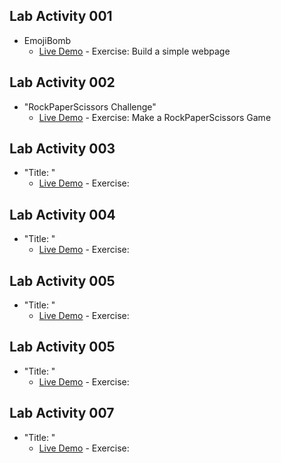 ## Lab Activity 001
*  EmojiBomb
    - [Live Demo](https://emojibombstories.netlify.com/) -  Exercise: Build a simple webpage
## Lab Activity 002
*  "RockPaperScissors Challenge"
    - [Live Demo]() -  Exercise: Make a RockPaperScissors Game
## Lab Activity 003
*  "Title: "
    - [Live Demo]() -  Exercise: 
## Lab Activity 004
*  "Title: "
    - [Live Demo]() -  Exercise: 
## Lab Activity 005
*  "Title: "
    - [Live Demo]() -  Exercise: 
## Lab Activity 005
*  "Title: "
    - [Live Demo]() -  Exercise: 
## Lab Activity 007
*  "Title: "
    - [Live Demo]() -  Exercise: 
